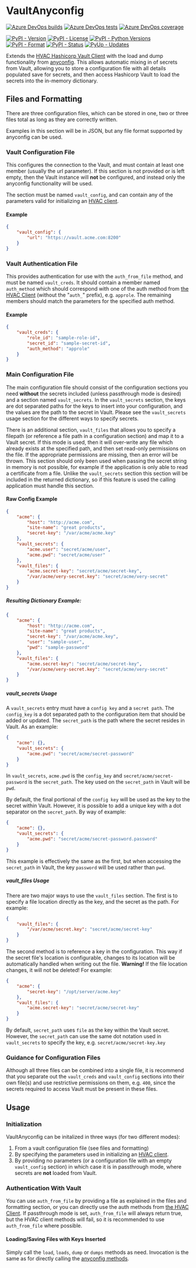 # VaultAnyconfig

[![Azure DevOps builds](https://img.shields.io/azure-devops/build/tomtomweb/GitHub-TomTom-International/13/master.svg)](https://dev.azure.com/tomtomweb/GitHub-TomTom-International/_build/latest?definitionId=13&branchName=master)
[![Azure DevOps tests](https://img.shields.io/azure-devops/tests/tomtomweb/GitHub-TomTom-International/13/master.svg)](https://dev.azure.com/tomtomweb/GitHub-TomTom-International/_build/latest?definitionId=13&branchName=master)
[![Azure DevOps coverage](https://img.shields.io/azure-devops/coverage/tomtomweb/GitHub-TomTom-International/13/master.svg)](https://dev.azure.com/tomtomweb/GitHub-TomTom-International/_build/latest?definitionId=13&branchName=master)

[![PyPI - Version](https://img.shields.io/pypi/v/vault-anyconfig.svg)](https://pypi.org/project/vault-anyconfig/)
[![PyPI - License](https://img.shields.io/pypi/l/vault-anyconfig.svg)](https://pypi.org/project/vault-anyconfig/)
[![PyPI - Python Versions](https://img.shields.io/pypi/pyversions/vault-anyconfig.svg)](https://pypi.org/project/vault-anyconfig/)
[![PyPI - Format](https://img.shields.io/pypi/format/vault-anyconfig.svg)](https://pypi.org/project/vault-anyconfig/)
[![PyPI - Status](https://img.shields.io/pypi/status/vault-anyconfig.svg)](https://pypi.org/project/vault-anyconfig/)
[![PyUp - Updates](https://pyup.io/repos/github/tomtom-international/vault-anyconfig/shield.svg)](https://pyup.io/repos/github/tomtom-international/vault-anyconfig/)

Extends the [HVAC Hashicorp Vault Client](https://github.com/hvac/hvac) with the load and dump functionality from
[anyconfig](https://github.com/ssato/python-anyconfig). This allows automatic mixing in of secrets from Vault, allowing you to store a configuration
file with all details populated save for secrets, and then access Hashicorp Vault to load the secrets into the in-memory dictionary.

## Files and Formatting

There are three configuration files, which can be stored in one, two or three files total as long as they are correctly written.

Examples in this section will be in JSON, but any file format supported by anyconfig can be used.

### Vault Configuration File

This configures the connection to the Vault, and must contain at least one member (usually the url parameter). If this section is not provided or is
left empty, then the Vault instance will **not** be configured, and instead only the anyconfig functionality will be used.

The section must be named `vault_config`, and can contain any of the parameters valid for initializing an [HVAC client](https://github.com/hvac/hvac/blob/master/hvac/v1/__init__.py).

#### Example

```json
{
    "vault_config": {
        "url": "https://vault.acme.com:8200"
    }
}
```

### Vault Authentication File

This provides authentication for use with the `auth_from_file` method, and must be named `vault_creds`. It should contain a member named `auth_method`
which should correspond with one of the auth method from [the HVAC Client](https://hvac.readthedocs.io/en/latest/usage/auth_methods/index.html) (without the "`auth_`" prefix), e.g. `approle`. The remaining members
should match the parameters for the specified auth method.

#### Example

```json
{
    "vault_creds": {
        "role_id": "sample-role-id",
        "secret_id": "sample-secret-id",
        "auth_method": "approle"
    }
}
```

### Main Configuration File

The main configuration file should consist of the configuration sections you need **without** the secrets included (unless passthrough mode is desired)
and a section named `vault_secrets`. In the `vault_secrets` section, the keys are dot separated paths for the keys to insert into your configuration,
and the values are the path to the secret in Vault. Please see the `vault_secrets` usage section for the different ways to specify secrets.

There is an additional section, `vault_files` that allows you to specify a filepath (or reference a file path in a configuration section) and map it
to a Vault secret. If this mode is used, then it will over-write any file which already exists at the specified path, and then set read-only
permissions on the file. If the appropriate permissions are missing, then an error will be thrown. This section should only been used when passing
the secret string in memory is not possible, for example if the application is only able to read a certificate from a file. Unlike the `vault_secrets`
section this section will be included in the returned dictionary, so if this feature is used the calling application must handle this section.

#### Raw Config Example

```json
{
    "acme": {
        "host": "http://acme.com",
        "site-name": "great products",
        "secret-key": "/var/acme/acme.key"
    },
    "vault_secrets": {
        "acme.user": "secret/acme/user",
        "acme.pwd": "secret/acme/user"
    },
    "vault_files": {
        "acme.secret-key": "secret/acme/secret-key",
        "/var/acme/very-secret.key": "secret/acme/very-secret"
    }
}
```

##### Resulting Dictionary Example:

```json
{
    "acme": {
        "host": "http://acme.com",
        "site-name": "great products",
        "secret-key": "/var/acme/acme.key",
        "user": "sample-user",
        "pwd": "sample-password"
    },
    "vault_files": {
        "acme.secret-key": "secret/acme/secret-key",
        "/var/acme/very-secret.key": "secret/acme/very-secret"
    }
}
````

##### vault_secrets Usage

A `vault_secrets` entry must have a `config key` and a `secret path`. The `config_key` is a dot separated path to the configuration item that should
be added or updated. The `secret_path` is the path where the secret resides in Vault. As an example:

```json
{
    "acme": {},
    "vault_secrets": {
        "acme.pwd": "secret/acme/secret-password"
    }    
}
```

In `vault_secrets`, `acme.pwd` is the `config_key` and `secret/acme/secret-password` is the `secret_path`. The key used on the `secret_path` in Vault
will be `pwd`.

By default, the final portional of the `config key` will be used as the key to the secret within Vault. However, it is possible to add a unique key
with a dot separator on the `secret_path`. By way of example:

```json
{
    "acme": {},
    "vault_secrets": {
        "acme.pwd": "secret/acme/secret-password.password"
    }     
}
```
This example is effectively the same as the first, but when accessing the `secret_path` in Vault, the key `password` will be used rather than `pwd`.

##### vault_files Usage

There are two major ways to use the `vault_files` section. The first is to specify a file location directly as the key, and the secret as the path.
For example:
```json
{
    "vault_files": {
        "/var/acme/secret.key": "secret/acme/secret-key"
    }
}
```

The second method is to reference a key in the configuration. This way if the secret file's location is configurable, changes to its location will be
automatically handled when writing out the file. **Warning!** If the file location changes, it will not be deleted! For example:
```json
{
    "acme": {
        "secret-key": "/opt/server/acme.key"
    },
    "vault_files": {
        "acme.secret-key": "secret/acme/secret-key"
    }
}
```

By default, `secret_path` uses `file` as the key within the Vault secret. However, the `secret_path` can use the same dot notation used in `vault_secrets` to specify the key, e.g. `secret/acme/secret-key.key`

### Guidance for Configuration Files

Although all three files can be combined into a single file, it is recommend that you separate out the `vault_creds` and `vault_config` sections into
their own file(s) and use restrictive permissions on them, e.g. `400`, since the secrets required to access Vault must be present in these files.

## Usage

### Initialization

VaultAnyconfig can be initalized in three ways (for two different modes):

1. From a vault configuration file (see files and formatting)
2. By specifying the parameters used in initializing an [HVAC client](https://github.com/hvac/hvac/blob/master/hvac/v1/__init__.py).
3. By providing no parameters (or a configuration file with an empty `vault_config` section) in which case it is in passthrough mode, where secrets are **not** loaded from Vault.

### Authentication With Vault

You can use `auth_from_file` by providing a file as explained in the files and formatting section, or you can directly use the auth methods from
[the HVAC Client](https://hvac.readthedocs.io/en/latest/usage/auth_methods/index.html). If passthrough mode is set, `auth_from_file` will always return
true, but the HVAC client methods will fail, so it is recommended to use `auth_from_file` where possible.

#### Loading/Saving Files with Keys Inserted

Simply call the `load`, `loads`, `dump` or `dumps` methods as need. Invocation is the same as for directly calling the [anyconfig methods](https://python-anyconfig.readthedocs.io/en/latest/api/anyconfig.api.html#anyconfig.api.load).
